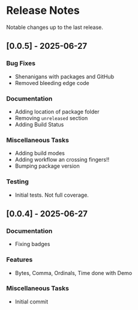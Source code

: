 # Release Notes

Notable changes up to the last release.

<!-- generated by git-cliff -->

## [0.0.5] - 2025-06-27

### Bug Fixes

- Shenanigans with packages and GitHub
- Removed bleeding edge code

### Documentation

- Adding location of package folder
- Removing `unreleased` section
- Adding Build Status

### Miscellaneous Tasks

- Adding build modes
- Adding workflow an crossing fingers!!
- Bumping package version

### Testing

- Initial tests. Not full coverage.

## [0.0.4] - 2025-06-27

### Documentation

- Fixing badges

### Features

- Bytes, Comma, Ordinals, Time done with Demo

### Miscellaneous Tasks

- Initial commit

